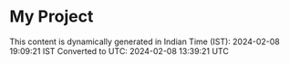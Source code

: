 # My Project

This content is dynamically generated in Indian Time (IST): 2024-02-08 19:09:21 IST
Converted to UTC: 2024-02-08 13:39:21 UTC

